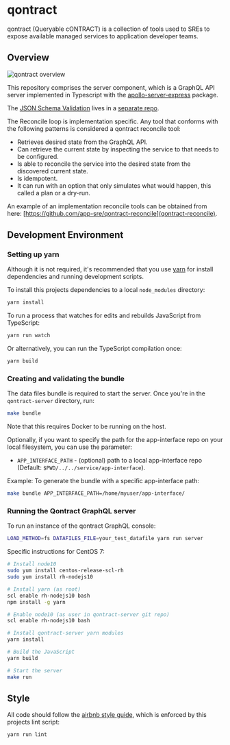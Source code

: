 # qontract

qontract (Queryable cONTRACT) is a collection of tools used to SREs to expose
available managed services to application developer teams.

## Overview

![qontract overview](images/qontract.png?raw=true "Qontract overview")

This repository comprises the server component, which is a GraphQL API server implemented in Typescript with the [apollo-server-express](https://www.npmjs.com/package/apollo-server-express) package.

The [JSON Schema Validation](https://github.com/app-sre/qontract-validator) lives in a [separate repo](https://github.com/app-sre/qontract-validator).

The Reconcile loop is implementation specific. Any tool that conforms with the following patterns is considered a qontract reconcile tool:

- Retrieves desired state from the GraphQL API.
- Can retrieve the current state by inspecting the service to that needs to be configured.
- Is able to reconcile the service into the desired state from the discovered current state.
- Is idempotent.
- It can run with an option that only simulates what would happen, this called a plan or a dry-run.

An example of an implementation reconcile tools can be obtained from here: [https://github.com/app-sre/qontract-reconcile](qontract-reconcile).

## Development Environment

### Setting up yarn

Although it is not required, it's recommended that you use [yarn] for install
dependencies and running development scripts.

[yarn]: https://yarnpkg.com

To install this projects dependencies to a local `node_modules` directory:

```sh
yarn install
```

To run a process that watches for edits and rebuilds JavaScript from TypeScript:

```sh
yarn run watch
```

Or alternatively, you can run the TypeScript compilation once:

```sh
yarn build
```
### Creating and validating the bundle

The data files bundle is required to start the server. Once you're in the `qontract-server` directory, run:

```sh
make bundle
```
Note that this requires Docker to be running on the host. 

Optionally, if you want to specify the path for the app-interface repo on your local filesystem, you can use the parameter:
* `APP_INTERFACE_PATH` - (optional) path to a local app-interface repo (Default: `$PWD/../../service/app-interface`).

Example: To generate the bundle with a specific app-interface path:

```sh
make bundle APP_INTERFACE_PATH=/home/myuser/app-interface/
```

### Running the Qontract GraphQL server

To run an instance of the qontract GraphQL console:

```sh
LOAD_METHOD=fs DATAFILES_FILE=your_test_datafile yarn run server
```

Specific instructions for CentOS 7:

```sh
# Install node10
sudo yum install centos-release-scl-rh
sudo yum install rh-nodejs10

# Install yarn (as root)
scl enable rh-nodejs10 bash
npm install -g yarn

# Enable node10 (as user in qontract-server git repo)
scl enable rh-nodejs10 bash

# Install qontract-server yarn modules
yarn install

# Build the JavaScript
yarn build

# Start the server
make run
```
## Style

All code should follow the [airbnb style guide], which is enforced by this
projects lint script:

[airbnb style guide]: https://github.com/airbnb/javascript

```sh
yarn run lint
```


